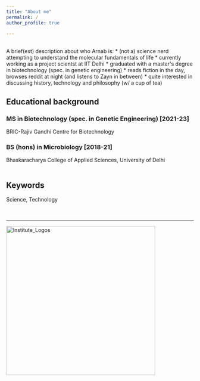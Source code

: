 ```yaml
---
title: "About me"
permalink: /
author_profile: true

---
```

<br>
A brief(est) description about who Arnab is:
* (not a) science nerd attempting to understand the molecular fundamentals of life
* currently working as a project scientst at IIT Delhi
* graduated with a master's degree in biotechnology (spec. in genetic engineering)
* reads fiction in the day, browses reddit at night (and listens to Zayn in between)
* quite interested in discussing history, technology and philosophy (w/ a cup of tea)

## Educational background
### MS in Biotechnology (spec. in Genetic Engineering) [2021-23]
BRIC-Rajiv Gandhi Centre for Biotechnology
### BS (hons) in Microbiology [2018-21]
Bhaskaracharya College of Applied Sciences, University of Delhi <br> <br>

## Keywords
Science, Technology <br> <br> <br>

<hr>
<img style="width:400px;" src="/images/logos.png" alt="Institute_Logos" class="inline"/>


